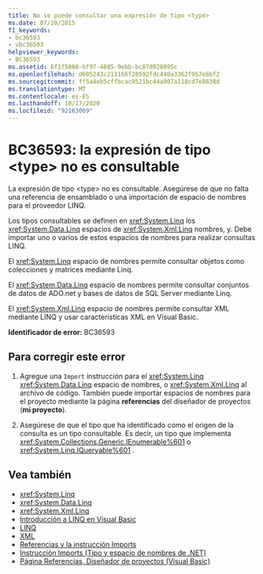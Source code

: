 ```yaml
---
title: No se puede consultar una expresión de tipo <type>
ms.date: 07/20/2015
f1_keywords:
- bc36593
- vbc36593
helpviewer_keywords:
- BC36593
ms.assetid: 6f1f5860-bf97-4885-9ebb-bc87d028095c
ms.openlocfilehash: d605243c213166f20592fdc440a3362f957ebbf2
ms.sourcegitcommit: ff5a4eb5cffbcac9521bc44a907a118cd7e8638d
ms.translationtype: MT
ms.contentlocale: es-ES
ms.lasthandoff: 10/17/2020
ms.locfileid: "92163069"
---
```

# <a name="bc36593-expression-of-type-type-is-not-queryable"></a>BC36593: la expresión de tipo \<type> no es consultable

La expresión de tipo \<type> no es consultable. Asegúrese de que no falta una referencia de ensamblado o una importación de espacio de nombres para el proveedor LINQ.

 Los tipos consultables se definen en <xref:System.Linq> los <xref:System.Data.Linq> espacios de <xref:System.Xml.Linq> nombres, y. Debe importar uno o varios de estos espacios de nombres para realizar consultas LINQ.

 El <xref:System.Linq> espacio de nombres permite consultar objetos como colecciones y matrices mediante Linq.

 El <xref:System.Data.Linq> espacio de nombres permite consultar conjuntos de datos de ADO.net y bases de datos de SQL Server mediante Linq.

 El <xref:System.Xml.Linq> espacio de nombres permite consultar XML mediante LINQ y usar características XML en Visual Basic.

 **Identificador de error:** BC36593

## <a name="to-correct-this-error"></a>Para corregir este error

1. Agregue una `Import` instrucción para el <xref:System.Linq> <xref:System.Data.Linq> espacio de nombres, o <xref:System.Xml.Linq> al archivo de código. También puede importar espacios de nombres para el proyecto mediante la página **referencias** del diseñador de proyectos (**mi proyecto**).

2. Asegúrese de que el tipo que ha identificado como el origen de la consulta es un tipo consultable. Es decir, un tipo que implementa <xref:System.Collections.Generic.IEnumerable%601> o <xref:System.Linq.IQueryable%601> .

## <a name="see-also"></a>Vea también

- <xref:System.Linq>
- <xref:System.Data.Linq>
- <xref:System.Xml.Linq>
- [Introducción a LINQ en Visual Basic](../../programming-guide/language-features/linq/introduction-to-linq.md)
- [LINQ](../../programming-guide/language-features/linq/index.md)
- [XML](../../programming-guide/language-features/xml/index.md)
- [Referencias y la instrucción Imports](../../programming-guide/program-structure/references-and-the-imports-statement.md)
- [Instrucción Imports (Tipo y espacio de nombres de .NET)](../statements/imports-statement-net-namespace-and-type.md)
- [Página Referencias, Diseñador de proyectos (Visual Basic)](/visualstudio/ide/reference/references-page-project-designer-visual-basic)
